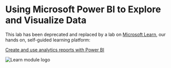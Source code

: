 # Using Microsoft Power BI to Explore and Visualize Data

This lab has been deprecated and replaced by a lab on [Microsoft Learn](https://docs.microsoft.com/learn?WT.mc_id=academic-9938-jabenn), our hands on, self-guided learning platform:

[Create and use analytics reports with Power BI](https://docs.microsoft.com/learn/paths/create-use-analytics-reports-power-bi/?WT.mc_id=academic-9938-jabenn)

![Learn module logo](https://docs.microsoft.com/learn/achievements/create-use-analytics-reports-power-bi.svg?WT.mc_id=academic-9938-jabenn)